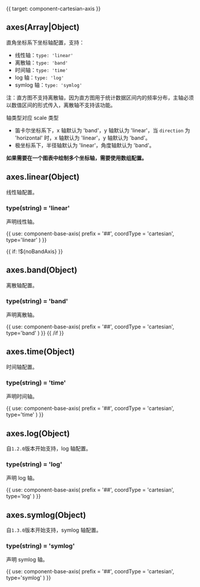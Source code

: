 {{ target: component-cartesian-axis }}

<!-- 直角坐标系下的坐标轴配置 -->
<!-- ICartesianAxisSpec -->

## axes(Array|Object)

直角坐标系下坐标轴配置，支持：

- 线性轴：`type: 'linear'`
- 离散轴：`type: 'band'`
- 时间轴：`type: 'time'`
- log 轴：`type: 'log'`
- symlog 轴：`type: 'symlog'`

注：直方图不支持离散轴，因为直方图用于统计数据区间内的频率分布，主轴必须以数值区间的形式传入，离散轴不支持该功能。

轴类型对应 scale 类型

- 笛卡尔坐标系下，x 轴默认为 'band'，y 轴默认为 'linear'，当 `direction` 为 'horizontal' 时，x 轴默认为 'linear'，y 轴默认为 'band'。
- 极坐标系下，半径轴默认为 'linear'，角度轴默认为 'band'。

**如果需要在一个图表中绘制多个坐标轴，需要使用数组配置。**

## axes.linear(Object)

线性轴配置。

### type(string) = 'linear'

声明线性轴。

{{ use: component-base-axis(
  prefix = '##',
  coordType = 'cartesian',
  type='linear'
) }}

{{ if: !${noBandAxis} }}

## axes.band(Object)

离散轴配置。

### type(string) = 'band'

声明离散轴。

{{ use: component-base-axis(
  prefix = '##',
  coordType = 'cartesian',
  type='band'
) }}
{{ /if }}

## axes.time(Object)

时间轴配置。

### type(string) = 'time'

声明时间轴。

{{ use: component-base-axis(
  prefix = '##',
  coordType = 'cartesian',
  type='time'
) }}

## axes.log(Object)

自`1.2.0`版本开始支持，log 轴配置。

### type(string) = 'log'

声明 log 轴。

{{ use: component-base-axis(
  prefix = '##',
  coordType = 'cartesian',
  type='log'
) }}

## axes.symlog(Object)

自`1.3.0`版本开始支持，symlog 轴配置。

### type(string) = 'symlog'

声明 symlog 轴。

{{ use: component-base-axis(
  prefix = '##',
  coordType = 'cartesian',
  type='symlog'
) }}
